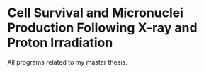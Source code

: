 # Cell Survival and Micronuclei Production Following X-ray and Proton Irradiation
All programs related to my master thesis. 
